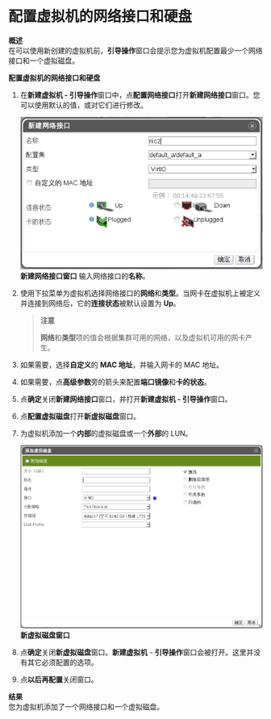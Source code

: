 # 配置虚拟机的网络接口和硬盘

**概述**<br/>
在可以使用新创建的虚拟机前，**引导操作**窗口会提示您为虚拟机配置最少一个网络接口和一个虚拟磁盘。

**配置虚拟机的网络接口和硬盘**

1. 在**新建虚拟机 - 引导操作**窗口中，点**配置网络接口**打开**新建网络接口**窗口。您可以使用默认的值，或对它们进行修改。

   ![newNetworkInterface](../images/newNetworkInterface.png)<br/>
   **新建网络接口窗口**
   输入网络接口的**名称**。

2. 使用下拉菜单为虚拟机选择网络接口的**网络**和**类型**。当网卡在虚拟机上被定义并连接到网络后，它的**连接状态**被默认设置为 **Up**。

   > **注意**
   >
   > **网络**和**类型**项的值会根据集群可用的网络，以及虚拟机可用的网卡产生。

3. 如果需要，选择**自定义**的 **MAC 地址**，并输入网卡的 MAC 地址。

4. 如果需要，点**高级参数**旁的箭头来配置**端口镜像**和**卡的状态**。

5. 点**确定**关闭**新建网络接口**窗口，并打开**新建虚拟机 - 引导操作**窗口。

6. 点**配置虚拟磁盘**打开**新虚拟磁盘**窗口。

7. 为虚拟机添加一个**内部**的虚拟磁盘或一个**外部**的 LUN。

   ![addVirtualDisk](../images/addVirtualDisk.png)
   **新虚拟磁盘窗口**

8. 点**确定**关闭**新虚拟磁盘**窗口。**新建虚拟机** - **引导操作**窗口会被打开。这里并没有其它必须配置的选项。
   
9. 点**以后再配置**关闭窗口。

**结果**<br/>
您为虚拟机添加了一个网络接口和一个虚拟磁盘。
